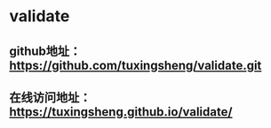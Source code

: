 # validate

## github地址：https://github.com/tuxingsheng/validate.git
## 在线访问地址：https://tuxingsheng.github.io/validate/
